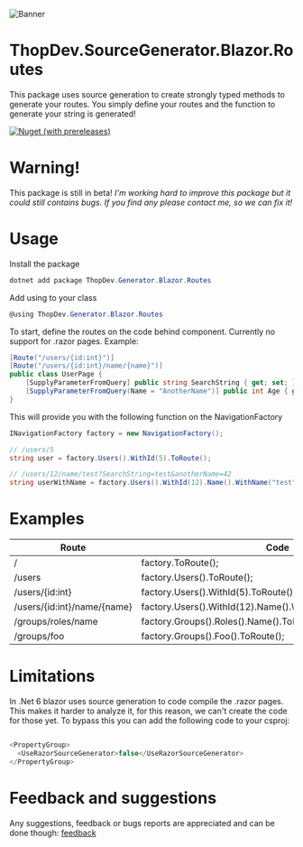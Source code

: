 ![Banner](https://user-images.githubusercontent.com/9268249/175341782-661bd327-cba6-415c-8ea7-1a01c5c953a7.png)

# ThopDev.SourceGenerator.Blazor.Routes

This package uses source generation to create strongly typed methods to generate your routes. You simply define your routes and the function to generate your string is generated!

[![Nuget (with prereleases)](https://img.shields.io/nuget/vpre/ThopDev.Generator.Blazor.Routes)](https://www.nuget.org/packages/ThopDev.Generator.Blazor.Routes/)

# Warning!

This package is still in beta!
_I'm working hard to improve this package but it could still contains bugs. If you find any please contact me, so we can fix
it!_

# Usage
Install the package
```csharp
dotnet add package ThopDev.Generator.Blazor.Routes
```
Add using to your class
````csharp
@using ThopDev.Generator.Blazor.Routes
````

To start, define the routes on the code behind component. Currently no support for .razor pages.
Example:

```csharp
[Route("/users/{id:int}")]
[Route("/users/{id:int}/name/{name}")]
public class UserPage {
    [SupplyParameterFromQuery] public string SearchString { get; set; }
    [SupplyParameterFromQuery(Name = "AnotherName")] public int Age { get; set; }
}
```

This will provide you with the following function on the NavigationFactory

```csharp
INavigationFactory factory = new NavigationFactory();

// /users/5
string user = factory.Users().WithId(5).ToRoute();

// /users/12/name/test?SearchString=test&anotherName=42
string userWithName = factory.Users().WithId(12).Name().WithName("test").ToRoute(searchString: "Hello", anotherName: 42);
```
# Examples
| Route                       | Code                                                          | Generates           | 
|-----------------------------|---------------------------------------------------------------|---------------------|
| /                           | factory.ToRoute();                                            | /                   |
| /users                      | factory.Users().ToRoute();                                    | /users              |
| /users/{id:int}             | factory.Users().WithId(5).ToRoute();                          | /users/5            |
| /users/{id:int}/name/{name} | factory.Users().WithId(12).Name().WithName("test").ToRoute(); | /users/12/name/test |
| /groups/roles/name          | factory.Groups().Roles().Name().ToRoute();                    | /groups/roles/name  |
| /groups/foo                 | factory.Groups().Foo().ToRoute();                             | /groups/foo         |

# Limitations
In .Net 6 blazor uses source generation to code compile the .razor pages. This makes it harder to analyze it, for this
reason, we can't create the code for those yet.
To bypass this you can add the following code to your csproj:

```csharp

<PropertyGroup>
  <UseRazorSourceGenerator>false</UseRazorSourceGenerator>
</PropertyGroup> 
```

# Feedback and suggestions  
Any suggestions, feedback or bugs reports are appreciated and can be done though: [feedback](https://github.com/thopdev/ThopDev.Generators/issues/new/choose)
